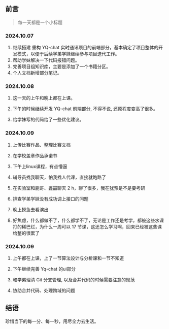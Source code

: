## 前言

> 每一天都是一个小标题

### 2024.10.07

1. 继续搭建 重构 YQ-chat 实时通讯项目的前端部分，基本确定了项目整体的开发模式，以便于后续学弟学妹继续参与项目迭代工作。
2. 帮助学妹解决一下代码报错问题。
3. 完善项目组知识库，主要是添加了一个书籍分区。
4. 个人文档新增部分笔记。

### 2024.10.08

1. 这一天的上午和晚上都在上课。

2. 下午的时候继续开发 YQ-chat 前端部分, 不得不说, 还原程度变高了很多。

3. 给学妹写的代码给了一些优化建议。

### 2024.10.09

1. 上传比赛作品、整理比赛文档
  
2. 在学校盖章作品承诺书

3. 下午上linux课程，有点懵逼

4. 辅导员找我聊天，怕我找人代课，直接就跑路了

5. 在实验室和鹿哥、鑫喆聊天 2 h，聊了很多，我在犹豫是不是要考研

6. 排查学弟学妹没有成功调上接口的问题

7. 晚上摸鱼去看演出

8. 好焦虑，什么都做不了，什么都学不了，无论是工作还是考学，都被这些水课打的稀巴烂，为什么一周可以 17 节课，这还怎么学习啊，回来已经被这些课给整的很累了

### 2024.10.09

1. 上午都在上课，上了一节算法设计与分析课和一节不知道

2. 下午继续完善 Yq-chat 的ui部分

3. 和学弟理清 Git 分支管理, 以及合并代码的时候需要注意的规范

4. 协助合并代码、处理跨域的问题

## 结语

珍惜当下的每一分、每一秒，用尽全力去生活。
